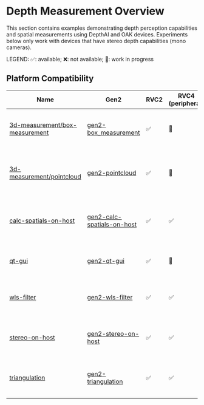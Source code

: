 # Depth Measurement Overview

This section contains examples demonstrating depth perception capabilities and spatial measurements using DepthAI and OAK devices. Experiments below only work with devices that have stereo depth capabilities (mono cameras).

LEGEND: ✅: available; ❌: not available; 🚧: work in progress

## Platform Compatibility

| Name | Gen2 | RVC2 | RVC4 (peripheral) | RVC4 (standalone) | Notes |
|------|------|------|-------------------|-------------------|-------|
| [3d-measurement/box-measurement](3d-measurement/box-measurement/) | [gen2-box_measurement](https://github.com/luxonis/depthai-experiments/tree/master/gen2-box_measurement) | ✅ | 🚧 | 🚧 | Example measuring box dimensions using depth information |
| [3d-measurement/pointcloud](3d-measurement/pointcloud/) | [gen2-pointcloud](https://github.com/luxonis/depthai-experiments/tree/master/gen2-pointcloud) | ✅ | 🚧 | 🚧 | Demonstration of 3D point cloud generation from depth data |
| [calc-spatials-on-host](calc-spatials-on-host/) | [gen2-calc-spatials-on-host](https://github.com/luxonis/depthai-experiments/tree/master/gen2-calc-spatials-on-host) | ✅ | ✅ | 🚧 | Example showing spatial calculations performed on host |
| [qt-gui](qt-gui/) | [gen2-qt-gui](https://github.com/luxonis/depthai-experiments/tree/master/gen2-qt-gui) | ✅ | 🚧 | 🚧 | Qt-based GUI for depth visualization and analysis |
| [wls-filter](wls-filter/) | [gen2-wls-filter](https://github.com/luxonis/depthai-experiments/tree/master/gen2-wls-filter) | ✅ | ✅ | 🚧 | Implementation of Weighted Least Squares filter for depth refinement |
| [stereo-on-host](stereo-on-host/) | [gen2-stereo-on-host](https://github.com/luxonis/depthai-experiments/tree/master/gen2-stereo-on-host) | ✅ | ✅ | 🚧 | Example performing stereo depth calculations on host |
| [triangulation](triangulation/) | [gen2-triangulation](https://github.com/luxonis/depthai-experiments/tree/master/gen2-triangulation) | ✅ | ✅ | 🚧 | Demonstration of 3D position calculation using triangulation |